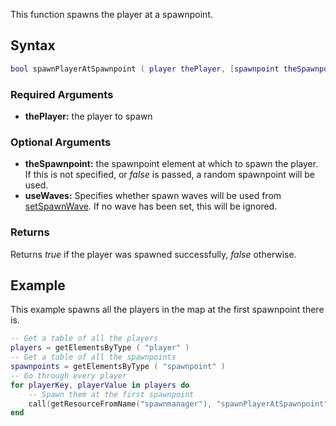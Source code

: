 This function spawns the player at a spawnpoint.

Syntax
------

``` lua
bool spawnPlayerAtSpawnpoint ( player thePlayer, [spawnpoint theSpawnpoint = random, bool useWaves ] )             
```

### Required Arguments

-   **thePlayer:** the player to spawn

### Optional Arguments

-   **theSpawnpoint:** the spawnpoint element at which to spawn the player. If this is not specified, or *false* is passed, a random spawnpoint will be used.
-   **useWaves:** Specifies whether spawn waves will be used from [setSpawnWave](/docs/Resource:Spawnmanager/setSpawnWave.md "wikilink"). If no wave has been set, this will be ignored.

### Returns

Returns *true* if the player was spawned successfully, *false* otherwise.

Example
-------

This example spawns all the players in the map at the first spawnpoint there is.

``` lua
-- Get a table of all the players
players = getElementsByType ( "player" )
-- Get a table of all the spawnpoints
spawnpoints = getElementsByType ( "spawnpoint" )
-- Go through every player
for playerKey, playerValue in players do
    -- Spawn them at the first spawnpoint
    call(getResourceFromName("spawnmanager"), "spawnPlayerAtSpawnpoint", playerValue, spawnpoints[1] )
end
```

